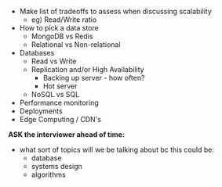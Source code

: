 - Make list of tradeoffs to assess when discussing scalability
	- eg) Read/Write ratio 
- How to pick a data store 
	- MongoDB vs Redis 
	- Relational vs Non-relational 
- Databases 
	- Read vs Write
	- Replication and/or High Availability
		- Backing up server - how often? 
		- Hot server 
	- NoSQL vs SQL
- Performance monitoring 
- Deployments 
- Edge Computing / CDN's 


**ASK the interviewer ahead of time:** 
- what sort of topics will we be talking about bc this could be: 
	- database 
	- systems design 
	- algorithms 
